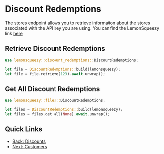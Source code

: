 # Discount Redemptions

The stores endpoint allows you to retrieve information about the stores associated with the API key you are using. 
You can find the LemonSqueezy link [here](https://docs.lemonsqueezy.com/api/discount-redemptions#the-discount-redemption-object)

## Retrieve Discount Redemptions

```rust
use lemonsqueezy::discount_redemptions::DiscountRedemptions;

let file = DiscountRedemptions::build(lemonsqueezy);
let file = file.retrieve(123).await.unwrap();
```

## Get All Discount Redemptions

```rust
use lemonsqueezy::files::DiscountRedemptions;

let files = DiscountRedemptions::build(lemonsqueezy);
let files = files.get_all(None).await.unwrap();
```

## Quick Links 
- [Back: Discounts](discounts.md)
- [Next: Customers](license_keys.md)